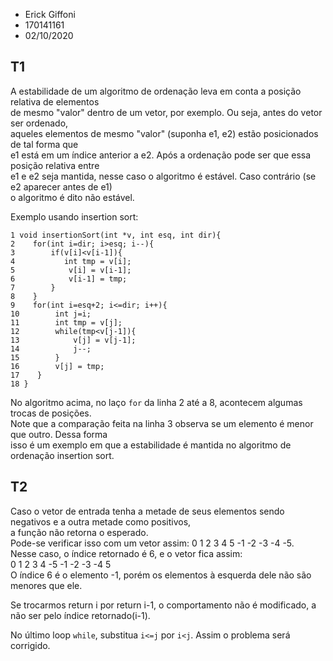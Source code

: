 - Erick Giffoni
- 170141161
- 02/10/2020

## T1

A estabilidade de um algoritmo de ordenação leva em conta a posição relativa de elementos</br>
de mesmo "valor" dentro de um vetor, por exemplo. Ou seja, antes do vetor ser ordenado,</br>
aqueles elementos de mesmo "valor" (suponha e1, e2) estão posicionados de tal forma que</br>
e1 está em um índice anterior a e2. Após a ordenação pode ser que essa posição relativa entre</br>
e1 e e2 seja mantida, nesse caso o algoritmo é estável. Caso contrário (se e2 aparecer antes de e1)</br>
o algoritmo é dito não estável.

Exemplo usando insertion sort:

```
1 void insertionSort(int *v, int esq, int dir){
2    for(int i=dir; i>esq; i--){
3        if(v[i]<v[i-1]){
4           int tmp = v[i];
5            v[i] = v[i-1];
6            v[i-1] = tmp;
7        }
8    }
9    for(int i=esq+2; i<=dir; i++){
10        int j=i;
11        int tmp = v[j];
12        while(tmp<v[j-1]){
13            v[j] = v[j-1];
14            j--;
15        }
16        v[j] = tmp;
17    }
18 }
```
No algoritmo acima, no laço `for` da linha 2 até a 8, acontecem algumas trocas de posições.</br>
Note que a comparação feita na linha 3 observa se um elemento é menor que outro. Dessa forma</br>
isso é um exemplo em que a estabilidade é mantida no algoritmo de ordenação insertion sort.

## T2

Caso o vetor de entrada tenha a metade de seus elementos sendo negativos e a outra metade como positivos,</br>
a função não retorna o esperado.</br>
Pode-se verificar isso com um vetor assim: 0 1 2 3 4 5 -1 -2 -3 -4 -5.</br>
Nesse caso, o índice retornado é 6, e o vetor fica assim:</br>
0 1 2 3 4 -5 -1 -2 -3 -4 5</br>
O índice 6 é o elemento -1, porém os elementos à esquerda dele não são menores que ele.

Se trocarmos return i por return i-1, o comportamento não é modificado, a não ser pelo índice retornado(i-1).</br>

No último loop `while`, substitua `i<=j` por `i<j`. Assim o problema será corrigido.</br>